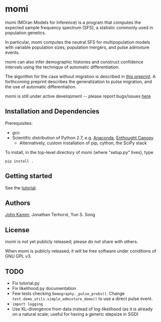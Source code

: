 # momi

momi (MOran Models for Inference) is a program that computes
the expected sample frequency spectrum (SFS), a statistic commonly used
in population genetics.

In particular, momi computes the neutral SFS
for multipopulation models with variable population sizes,
population mergers, and pulse admixture events.

momi can also infer demographic histories and construct
confidence intervals using the technique of automatic differentiation.

The algorithm for the case without migration is described in
[this preprint](http://arxiv.org/abs/1503.01133).
A forthcoming preprint describes the generalization to pulse migration,
and the use of automatic differentiation.

momi is still under active development -- please
report bugs/issues [here](https://github.com/jackkamm/momi/issues)

## Installation and Dependencies

Prerequisites:
* gcc
* Scientific distribution of Python 2.7, e.g. [Anaconda](http://continuum.io/downloads), [Enthought Canopy](https://www.enthought.com/products/canopy/)
  * Alternatively, custom installation of pip, cython, the SciPy stack

To install, in the top-level directory of momi (where "setup.py" lives), type
```
pip install .
```

## Getting started

See the [tutorial](examples/tutorial.ipynb).

## Authors

[John Kamm](mailto:jkamm@stat.berkeley.edu), Jonathan Terhorst, Yun S. Song

## License

momi is not yet publicly released; please do not share with others.

When momi is publicly released, it will be free software under conditions of GNU GPL v3.

## TODO

* Fix tutorial.py
* Fix likelihood.py documentation
* Few tests checking `Demography._pulse_probs()`. Change `test.demo_utils.simple_admixture_demo()` to use a direct pulse event.
* `import logging`
* Use KL-divergence from data instead of log-likelihood (as it is already on a natural scale; useful for having a generic stepsize in SGD)
